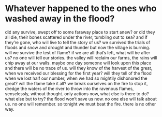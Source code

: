 # Whatever happened to the ones who washed away in the flood?

did any survive, swept off to some faraway place to start anew? or did they all die, their bones scattered under the river, tumbling out to sea? and if they’re gone, who will live to tell the story of us? we survived the trials of floods and snow and drought and thunder but now the village is burning. will we survive the test of flame? if we are all that’s left, what will be after us? no one will tell our stories. the valley will reclaim our farms, the rains will chip away at our walls. maybe one day someone will look upon this place and there will be no trace of us. will they know of the harvest of the great, when we received our blessing for the first year? will they tell of the flood when we lost half our number, when we had so mightily dishonored the great? will the flame take it all? we break ourselves on the fire to stop it, dredge the waters of the river to throw into the ravenous flames, senselessly, without thought. only actions now, what else is there to do? what else but to try? the flood won’t save us now. no one else will talk about us. no one will remember. so tonight we must beat the fire. there is no other way.